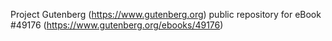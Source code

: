 Project Gutenberg (https://www.gutenberg.org) public repository for eBook #49176 (https://www.gutenberg.org/ebooks/49176)
